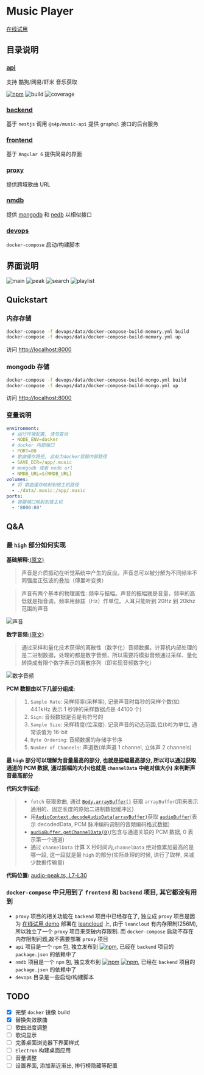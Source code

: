 # Music Player

[在线试用](https://music.xinshangshangxin.com/)

## 目录说明

### [api](./api)

支持 酷狗/网易/虾米 音乐获取

[![npm](https://img.shields.io/npm/v/@s4p/music-api.svg?label=%40s4p%2Fmusic-api&style=flat-square)](https://www.npmjs.com/package/@s4p/music-api)
![build](https://gitlab.com/shang-music/music-api/badges/develop/build.svg)
![coverage](https://gitlab.com/shang-music/music-api/badges/develop/coverage.svg)

### [backend](./backend)

基于 `nestjs` 调用 `@s4p/music-api` 提供 `graphql` 接口的后台服务

### [frontend](./frontend)

基于 `Angular 6` 提供简易的界面

### [proxy](./proxy)

提供跨域歌曲 URL

### [nmdb](./nmdb)

提供 [mongodb](https://github.com/mongodb/mongo) 和 [nedb](https://github.com/louischatriot/nedb) 以相似接口

### [devops](./devops)

`docker-compose` 启动/构建脚本

## 界面说明

![main](./frontend/data/main.png)
![peak](./frontend/data/peak.png)
![search](./frontend/data/search.png)
![playlist](./frontend/data/playlist.png)

## Quickstart

### 内存存储

```bash
docker-compose -f devops/data/docker-compose-build-memory.yml build
docker-compose -f devops/data/docker-compose-build-memory.yml up
```

访问 [http://localhost:8000](http://localhost:8000)

### mongodb 存储

```bash
docker-compose -f devops/data/docker-compose-build-mongo.yml build
docker-compose -f devops/data/docker-compose-build-mongo.yml up
```

访问 [http://localhost:8000](http://localhost:8000)

### 变量说明

```yaml
environment:
  # 运行环境配置, 请勿变动
  - NODE_ENV=docker
  # docker 内部端口
  - PORT=80
  # 歌曲缓存路径, 此处为docker容器内部路径
  - SAVE_DIR=/app/.music
  # mongodb 或者 nedb url
  - NMDB_URL=${NMDB_URL}
volumes:
  # 将 歌曲缓存映射到宿主机路径
  - ./data/.music:/app/.music
ports:
  # 容器端口映射到宿主机
  - '8000:80'
```

## Q&A

### 最 `high` 部分如何实现

**基础解释:**[(原文)](http://blog.jianchihu.net/pcm-volume-control.html)

> 声音是介质振动在听觉系统中产生的反应。声音总可以被分解为不同频率不同强度正弦波的叠加（傅里叶变换）  

> 声音有两个基本的物理属性: 频率与振幅。声音的振幅就是音量，频率的高低就是指音调，频率用赫兹（Hz）作单位。人耳只能听到 20Hz 到 20khz 范围的声音

![声音](./devops/images/001.png)

**数字音频:**[(原文)](https://blog.csdn.net/ljxt523/article/details/52068241)

> 通过采样和量化技术获得的离散性（数字化）音频数据。计算机内部处理的是二进制数据，处理的都是数字音频，所以需要将模拟音频通过采样、量化转换成有限个数字表示的离散序列（即实现音频数字化）

![数字音频](./devops/images/002.gif)

**PCM 数据由以下几部分组成:**

> 1. `Sample Rate`: 采样频率(采样率), 记录声音时每秒的采样个数(如: 44.1kHz 表示 1 秒钟的采样数据点是 44100 个)
> 2. `Sign`: 音频数据是否是有符号的
> 3. `Sample Size`: 采样精度(位深度). 记录声音的动态范围,位(bit)为单位, 通常该值为 16-bit
> 4. `Byte Ordering`: 音频数据的存储字节序
> 5. `Number of Channels`: 声道数(单声道 1 channel, 立体声 2 channels)

**最 `high` 部分可以理解为音量最高的部分, 也就是振幅最高部分, 所以可以通过获取通道的 PCM 数据, 通过振幅的大小(也就是 `channelData` 中绝对值大小) 来判断声音最高部分**

**代码文字描述:**

> - `fetch` 获取歌曲, 通过 [`Body.arrayBuffer()`](https://developer.mozilla.org/en-US/docs/Web/API/Body/arrayBuffer) 获取 `arrayBuffer`(用来表示通用的、固定长度的原始二进制数据缓冲区)
> - 用[`AudioContext.decodeAudioData(arrayBuffer)`](https://developer.mozilla.org/en-US/docs/Web/API/BaseAudioContext/decodeAudioData)获取 [`audioBuffer`](https://zh.wikipedia.org/wiki/%E8%84%88%E8%A1%9D%E7%B7%A8%E7%A2%BC%E8%AA%BF%E8%AE%8A)(表示 decodedData, PCM 脉冲编码调制的音频编码格式数据)
> - [`audioBuffer.getChannelData(0)`](https://developer.mozilla.org/en-US/docs/Web/API/AudioBuffer/getChannelData)(包含与通道关联的 PCM 数据, 0 表示第一个通道)
> - 通过 `channelData` 计算 X 秒时间内,`channelData` 绝对值累加最高的是哪一段, 这一段就是最 `high` 的部分(实际处理的时候, 进行了取样, 来减少数据传输量)

**代码位置:**
[audio-peak.ts, L7-L30](https://github.com/xinshangshangxin/music/blob/develop/frontend/src/app/rx-audio/audio-peak.ts#L7-L30)

### `docker-compose` 中只用到了 `frontend` 和 `backend` 项目, 其它都没有用到

- `proxy` 项目的相关功能在 `backend` 项目中已经存在了, 独立成 `proxy` 项目是因为 [在线试用 demo](https://music.xinshangshangxin.com/) 部署在 [leancloud](https://leancloud.cn/) 上, 由于 `leancloud` 有内存限制(256M), 所以独立了一个 `proxy` 项目来突破内存限制. 而 `docker-compose` 启动不存在内存限制问题,故不需要部署 `proxy` 项目
- `api` 项目是一个 `npm` 包, 独立发布到 [![npm](https://img.shields.io/npm/v/@s4p/music-api.svg?label=%40s4p%2Fmusic-api&style=flat-square)](https://www.npmjs.com/package/@s4p/music-api), 已经在 `backend` 项目的 `package.json` 的依赖中了
- `nmdb` 项目是一个 `npm` 包, 独立发布到 [![npm](https://img.shields.io/npm/v/@s4p/nmdb.svg?label=%40s4p%2Fnmdb&style=flat-square)](https://www.npmjs.com/package/@s4p/nmdb)
  [![npm](https://img.shields.io/npm/v/@s4p/nest-nmdb.svg?label=%40s4p%2Fnest-nmdb&style=flat-square)](https://www.npmjs.com/package/@s4p/nest-nmdb), 已经在 `backend` 项目的 `package.json` 的依赖中了
- `devops` 目录是一些启动/构建脚本

## TODO

- [X] 完整 `docker` 镜像 build
- [X] 替换失效歌曲
- [ ] 歌曲进度调整
- [ ] 歌词显示
- [ ] 完善桌面浏览器下界面样式
- [ ] `Electron` 构建桌面应用
- [ ] 音量调整
- [ ] 设置界面, 添加渐近渐出, 排行榜隐藏等配置
